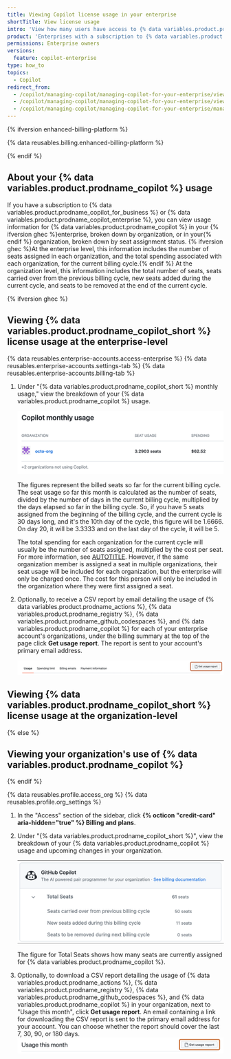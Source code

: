 ```yaml
---
title: Viewing Copilot license usage in your enterprise
shortTitle: View license usage
intro: 'View how many users have access to {% data variables.product.prodname_copilot %} across {% ifversion fpt %}your organization{% else %} all the organizations in your enterprise{% endif %}.'
product: 'Enterprises with a subscription to {% data variables.product.prodname_copilot_enterprise_short %} or {% data variables.product.prodname_copilot_business_short %}'
permissions: Enterprise owners
versions:
  feature: copilot-enterprise
type: how_to
topics:
  - Copilot
redirect_from:
  - /copilot/managing-copilot/managing-copilot-for-your-enterprise/viewing-your-github-copilot-usage
  - /copilot/managing-copilot/managing-copilot-for-your-enterprise/viewing-copilot-usage-for-your-enterprise
  - /copilot/managing-copilot/managing-copilot-for-your-enterprise/managing-access-to-copilot-in-your-enterprise/viewing-copilot-usage-for-your-enterprise
---
```


{% ifversion enhanced-billing-platform %}

{% data reusables.billing.enhanced-billing-platform %}

{% endif %}

## About your {% data variables.product.prodname_copilot %} usage

If you have a subscription to {% data variables.product.prodname_copilot_for_business %} or {% data variables.product.prodname_copilot_enterprise %}, you can view usage information for {% data variables.product.prodname_copilot %} in your {% ifversion ghec %}enterprise, broken down by organization, or in your{% endif %} organization, broken down by seat assignment status. {% ifversion ghec %}At the enterprise level, this information includes the number of seats assigned in each organization, and the total spending associated with each organization, for the current billing cycle.{% endif %} At the organization level, this information includes the total number of seats, seats carried over from the previous billing cycle, new seats added during the current cycle, and seats to be removed at the end of the current cycle.

{% ifversion ghec %}

## Viewing {% data variables.product.prodname_copilot_short %} license usage at the enterprise-level

{% data reusables.enterprise-accounts.access-enterprise %}
{% data reusables.enterprise-accounts.settings-tab %}
{% data reusables.enterprise-accounts.billing-tab %}
1. Under "{% data variables.product.prodname_copilot_short %} monthly usage," view the breakdown of your {% data variables.product.prodname_copilot %} usage.

   ![Screenshot of enterprise-level billing, showing the section headed '{% data variables.product.prodname_copilot_short %} monthly usage.'](/assets/images/help/copilot/enterprise-level-seat-view.png)

   The figures represent the billed seats so far for the current billing cycle. The seat usage so far this month is calculated as the number of seats, divided by the number of days in the current billing cycle, multiplied by the days elapsed so far in the billing cycle. So, if you have 5 seats assigned from the beginning of the billing cycle, and the current cycle is 30 days long, and it's the 10th day of the cycle, this figure will be 1.6666. On day 20, it will be 3.3333 and on the last day of the cycle, it will be 5.

   The total spending for each organization for the current cycle will usually be the number of seats assigned, multiplied by the cost per seat. For more information, see [AUTOTITLE](/billing/managing-billing-for-github-copilot/about-billing-for-github-copilot#about-billing-for-github-copilot-business-and-github-copilot-enterprise). However, if the same organization member is assigned a seat in multiple organizations, their seat usage will be included for each organization, but the enterprise will only be charged once. The cost for this person will only be included in the organization where they were first assigned a seat.

1. Optionally, to receive a CSV report by email detailing the usage of {% data variables.product.prodname_actions %}, {% data variables.product.prodname_registry %}, {% data variables.product.prodname_github_codespaces %}, and {% data variables.product.prodname_copilot %} for each of your enterprise account's organizations, under the billing summary at the top of the page click **Get usage report**. The report is sent to your account's primary email address.

   ![Screenshot of the header of the billing settings page on GitHub. A button, labeled "Get usage report", is highlighted with an orange outline.](/assets/images/help/billing/actions-packages-report-download-enterprise.png)

## Viewing {% data variables.product.prodname_copilot_short %} license usage at the organization-level

{% else %}

## Viewing your organization's use of {% data variables.product.prodname_copilot %}

{% endif %}

{% data reusables.profile.access_org %}
{% data reusables.profile.org_settings %}
1. In the "Access" section of the sidebar, click **{% octicon "credit-card" aria-hidden="true" %} Billing and plans**.
1. Under "{% data variables.product.prodname_copilot_short %}", view the breakdown of your {% data variables.product.prodname_copilot %} usage and upcoming changes in your organization.

   ![Screenshot of the organization-level {% data variables.product.prodname_copilot %} seat usage page.](/assets/images/help/copilot/org-level-seat-view.png)

   The figure for Total Seats shows how many seats are currently assigned for {% data variables.product.prodname_copilot %}.

1. Optionally, to download a CSV report detailing the usage of {% data variables.product.prodname_actions %}, {% data variables.product.prodname_registry %}, {% data variables.product.prodname_github_codespaces %}, and {% data variables.product.prodname_copilot %} in your organization, next to "Usage this month", click **Get usage report**. An email containing a link for downloading the CSV report is sent to the primary email address for your account. You can choose whether the report should cover the last 7, 30, 90, or 180 days.
   ![Screenshot of the "Billing and plans" settings. A button, labeled "Get usage report", is highlighted with an orange outline.](/assets/images/help/billing/actions-packages-report-download.png)
